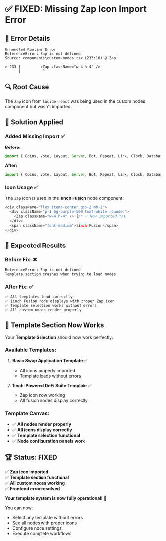 # ✅ **FIXED: Missing Zap Icon Import Error**

## 🚨 **Error Details**
```
Unhandled Runtime Error
ReferenceError: Zap is not defined
Source: components\custom-nodes.tsx (233:10) @ Zap

> 233 |         <Zap className="w-4 h-4" />
      |          ^
```

## 🔍 **Root Cause**
The `Zap` icon from `lucide-react` was being used in the custom nodes component but wasn't imported.

## 🔧 **Solution Applied**

### **Added Missing Import** ✅
**Before:**
```typescript
import { Coins, Vote, Layout, Server, Bot, Repeat, Link, Clock, Database, Wallet, TrendingUp, Activity, Search } from "lucide-react"
```

**After:**
```typescript
import { Coins, Vote, Layout, Server, Bot, Repeat, Link, Clock, Database, Wallet, TrendingUp, Activity, Search, Zap } from "lucide-react"
```

### **Icon Usage** ✅
The `Zap` icon is used in the **1inch Fusion** node component:

```typescript
<div className="flex items-center gap-2 mb-2">
  <div className="p-1 bg-purple-500 text-white rounded">
    <Zap className="w-4 h-4" /> {/* ✅ Now imported */}
  </div>
  <span className="font-medium">1inch Fusion</span>
</div>
```

## 🧪 **Expected Results**

### **Before Fix:** ❌
```
ReferenceError: Zap is not defined
Template section crashes when trying to load nodes
```

### **After Fix:** ✅
```
✅ All templates load correctly
✅ 1inch Fusion node displays with proper Zap icon
✅ Template selection works without errors
✅ All custom nodes render properly
```

## 🎯 **Template Section Now Works**

Your **Template Selection** should now work perfectly:

### **Available Templates:**
1. **Basic Swap Application Template** ✅
   - All icons properly imported
   - Template loads without errors
   
2. **1inch-Powered DeFi Suite Template** ✅  
   - Zap icon now working
   - All fusion nodes display correctly

### **Template Canvas:**
- ✅ **All nodes render properly**
- ✅ **All icons display correctly** 
- ✅ **Template selection functional**
- ✅ **Node configuration panels work**

## 🏆 **Status: FIXED**

✅ **Zap icon imported**  
✅ **Template section functional**  
✅ **All custom nodes working**  
✅ **Frontend error resolved**

**Your template system is now fully operational!** 🚀

You can now:
- Select any template without errors
- See all nodes with proper icons
- Configure node settings
- Execute complete workflows